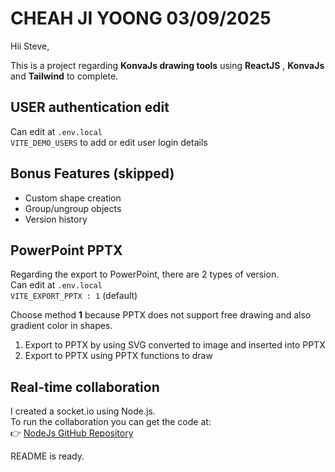 # CHEAH JI YOONG 03/09/2025

Hii Steve,

This is a project regarding **KonvaJs drawing tools** using **ReactJS** , **KonvaJs** and **Tailwind** to complete.

## **USER authentication edit**
Can edit at `.env.local`  
`VITE_DEMO_USERS` to add or edit user login details

## **Bonus Features** (skipped)
- Custom shape creation  
- Group/ungroup objects  
- Version history  

## **PowerPoint PPTX**
Regarding the export to PowerPoint, there are 2 types of version.  
Can edit at `.env.local`  
`VITE_EXPORT_PPTX : 1` (default)  

Choose method **1** because PPTX does not support free drawing and also gradient color in shapes.  

1. Export to PPTX by using SVG converted to image and inserted into PPTX  
2. Export to PPTX using PPTX functions to draw  

## **Real-time collaboration**
I created a socket.io using Node.js.  
To run the collaboration you can get the code at:  
👉 [NodeJs GitHub Repository](https://github.com/jiyoong1/NodeJs)  

README is ready.
